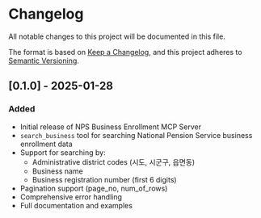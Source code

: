 # Changelog

All notable changes to this project will be documented in this file.

The format is based on [Keep a Changelog](https://keepachangelog.com/en/1.0.0/),
and this project adheres to [Semantic Versioning](https://semver.org/spec/v2.0.0.html).

## [0.1.0] - 2025-01-28

### Added
- Initial release of NPS Business Enrollment MCP Server
- `search_business` tool for searching National Pension Service business enrollment data
- Support for searching by:
  - Administrative district codes (시도, 시군구, 읍면동)
  - Business name
  - Business registration number (first 6 digits)
- Pagination support (page_no, num_of_rows)
- Comprehensive error handling
- Full documentation and examples